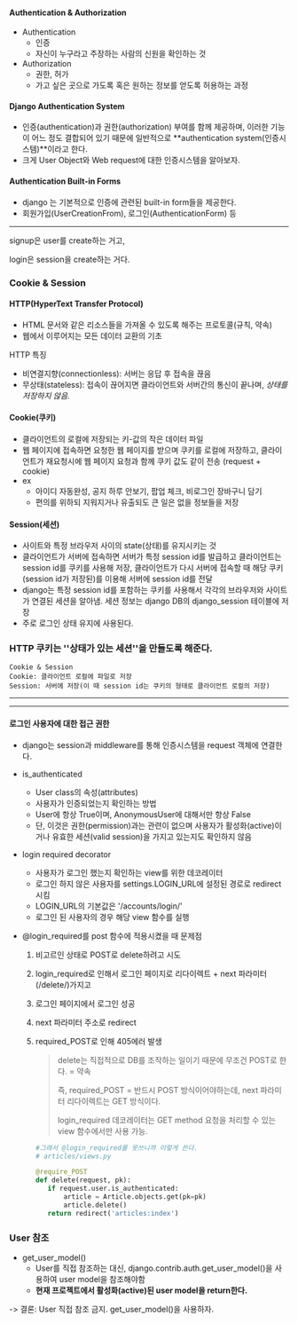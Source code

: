 



#### Authentication & Authorization

* Authentication
  * 인증
  * 자신이 누구라고 주장하는 사람의 신원을 확인하는 것
* Authorization
  * 권한, 허가
  * 가고 싶은 곳으로 가도록 혹은 원하는 정보를 얻도록 허용하는 과정



#### Django Authentication System

* 인증(authentication)과 권한(authorization) 부여를 함께 제공하며, 이러한 기능이 어느 정도 결합되어 있기 때문에 일반적으로 **authentication system(인증시스템)**이라고 한다. 
* 크게 User Object와 Web request에 대한 인증시스템을 알아보자.





#### Authentication Built-in Forms

* django 는 기본적으로 인증에 관련된 built-in form들을 제공한다.
* 회원가입(UserCreationFrom), 로그인(AuthenticationForm) 등



------------



signup은 user를 create하는 거고,

login은 session을 create하는 거다.



### Cookie & Session

#### HTTP(HyperText Transfer Protocol)

* HTML 문서와 같은 리소스들을 가져올 수 있도록 해주는 프로토콜(규칙, 약속)
* 웹에서 이루어지는 모든 데이터 교환의 기초



HTTP 특징

* 비연결지향(connectionless): 서버는 응답 후 접속을 끊음
* 무상태(stateless): 접속이 끊어지면 클라이언트와 서버간의 통신이 끝나며, _상태를 저장하지 않음._



#### Cookie(쿠키)

* 클라이언트의 로컬에 저장되는 키-값의 작은 데이터 파일
* 웹 페이지에 접속하면 요청한 웹 페이지를 받으며 쿠키를 로컬에 저장하고, 클라이언트가 재요청시에 웹 페이지 요청과 함께 쿠키 값도 같이 전송 (request + cookie)
* ex
  * 아이디 자동완성, 공지 하루 안보기, 팝업 체크, 비로그인 장바구니 담기
  * 편의를 위하되 지워지거나 유출되도 큰 일은 없을 정보들을 저장



#### Session(세션)

* 사이트와 특정 브라우저 사이의 state(상태)를 유지시키는 것
* 클라이언트가 서버에 접속하면 서버가 특정 session id를 발급하고 클라이언트는 session id를 쿠키를 사용해 저장, 클라이언트가 다시 서버에 접속할 때 해당 쿠키(session id가 저장된)를 이용해 서버에 session id를 전달
* django는 특정 session id를 포함하는 쿠키를 사용해서 각각의 브라우저와 사이트가 연결된 세션을 알아냄. 세션 정보는 django DB의 django_session 테이블에 저장 
* 주로 로그인 상태 유지에 사용된다.



### HTTP 쿠키는 ''상태가 있는 세션''을 만들도록 해준다.

```
Cookie & Session
Cookie: 클라이언트 로컬에 파일로 저장
Session: 서버에 저장(이 때 session id는 쿠키의 형태로 클라이언트 로컬의 저장)
```



---------

-------------



#### 로그인 사용자에 대한 접근 권한

* django는 session과 middleware를 통해 인증시스템을 request 객체에 연결한다.

* is_authenticated

  * User class의 속성(attributes)
  * 사용자가 인증되었는지 확인하는 방법
  * User에 항상 True이며, AnonymousUser에 대해서만 항상 False
  * 단, 이것은 권한(permission)과는 관련이 없으며 사용자가 활성화(active)이거나 유효한 세션(valid session)을 가지고 있는지도 확인하지 않음

* login required decorator

  * 사용자가 로그인 했는지 확인하는 view를 위한 데코레이터
  * 로그인 하지 않은 사용자를 settings.LOGIN_URL에 설정된 경로로 redirect 시킴
  * LOGIN_URL의 기본값은 '/accounts/login/'
  * 로그인 된 사용자의 경우 해당 view 함수를 실행

  

* @login_required를 post 함수에 적용시켰을 때 문제점

  1. 비고르인 상태로 POST로 delete하려고 시도

  2. login_required로 인해서 로그인 페이지로 리다이렉트 + next 파라미터(/delete/)가지고

  3. 로그인 페이지에서 로그인 성공

  4. next 파라미터 주소로 redirect

  5. required_POST로 인해 405에러 발생

     > delete는 직접적으로 DB를 조작하는 일이기 때문에 무조건 POST로 한다. = 약속
     >
     > 즉, required_POST = 반드시 POST 방식이어야하는데, next 파라미터 리다이렉트는 GET 방식이다.
     >
     > login_required 데코레이터는 GET method 요청을 처리할 수 있는 view 함수에서만  사용 가능.

     ```python
     #그래서 @login_required를 못쓰니까 이렇게 쓴다.
     # articles/views.py
     
     @require_POST
     def delete(request, pk):
     	if request.user.is_authenticated:
     		article = Article.objects.get(pk=pk)
     		article.delete()
     	return redirect('articles:index')
     ```

     

### User 참조

* get_user_model()
  * User를 직접 참조하는 대신, django.contrib.auth.get_user_model()을 사용하여 user model을 참조해야함 
  * **현재 프로젝트에서 활성화(active)된 user model을 return한다.**

-> 결론: User 직접 참조 금지. get_user_model()을 사용하자.